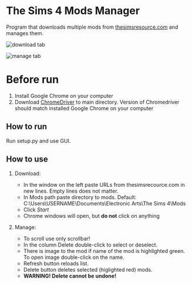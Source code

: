 # The Sims 4 Mods Manager
Program that downloads multiple mods from [thesimsresource.com](https://thesimsresource.com/) and manages them.

![download tab](https://raw.githubusercontent.com/ulaszewskim/sims-4-mods-manager/master/images/window_download_tab.PNG)</br>

![manage tab](https://raw.githubusercontent.com/ulaszewskim/sims-4-mods-manager/master/images/window_manage_tab.PNG)</br>

# Before run
1. Install Google Chrome on your computer
2. Download [ChromeDriver](https://sites.google.com/a/chromium.org/chromedriver/downloads) to main directory. Version of Chromedriver should match installed Google Chrome on your computer

## How to run
Run setup.py and use GUI.

## How to use
1. Download:
   - In the window on the left paste URLs from thesimsrecource.com in new lines. Empty lines does not matter.
   - In Mods path paste directory to mods. Default: C:\Users\USERNAME\Documents\Electronic Arts\The Sims 4\Mods
   - Click *Start*
   - Chrome windows will open, but **do not** click on anything

2. Manage:
   - To scroll use only scrollbar!
   - In the column Delete double-click to select or deselect.
   - There is image to the mod if name of the mod is highlighted green. To open image double-click on the name.
   - Refresh button reloads list.
   - Delete button deletes selected (higlighted red) mods.
   - **WARNING! Delete cannot be undone!**
